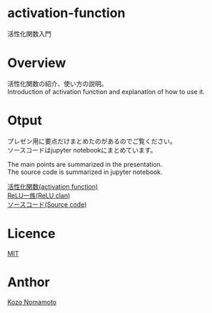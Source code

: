 # activation-function
活性化関数入門

# Overview
活性化関数の紹介、使い方の説明。<br>
Introduction of activation function and explanation of how to use it.

# Otput
プレゼン用に要点だけまとめたのがあるのでご覧ください。<br>
ソースコードはjupyter notebookにまとめています。<br>

The main points are summarized in the presentation.<br>
The source code is summarized in jupyter notebook.<br>

[活性化関数(activation function)](https://docs.google.com/presentation/d/1RxUMw-tNCb-r76t0h98dXhPbZoGgINDB3xFL9iCoPrY/edit#slide=id.p)<br>
[ReLU一族(ReLU clan)](https://docs.google.com/presentation/d/1Tcqy-vEOwOn1uaAKF3duoUUleyP0QUDG3TOQ3LrN2cY/edit#slide=id.p)<br>
[ソースコード(Source code)](https://github.com/KozoNomamoto/activation-function/blob/main/activationfunction.py.ipynb)


# Licence
[MIT](https://github.com/KozoNomamoto/activation-function/blob/main/LICENSE)

# Anthor
[Kozo Nomamoto](https://github.com/KozoNomamoto)
